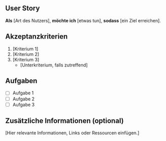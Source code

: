 ## User Story

**Als** [Art des Nutzers],
**möchte ich** [etwas tun],
**sodass** [ein Ziel erreichen].

## Akzeptanzkriterien

1. [Kriterium 1]
2. [Kriterium 2]
3. [Kriterium 3]
   - [Unterkriterium, falls zutreffend]

## Aufgaben

- [ ] Aufgabe 1
- [ ] Aufgabe 2
- [ ] Aufgabe 3

## Zusätzliche Informationen (optional)

[Hier relevante Informationen, Links oder Ressourcen einfügen.]